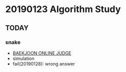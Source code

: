 # 20190123 Algorithm Study

## TODAY
### snake
* [BAEKJOON ONLINE JUDGE](https://www.acmicpc.net/problem/3190)
* simulation
* fail(20190128): wrong answer

